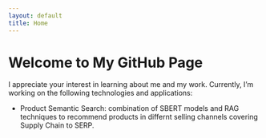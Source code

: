 ```yaml
---
layout: default
title: Home
---
```


# Welcome to My GitHub Page

<!-- This is the main page of my GitHub Pages site. Navigate using the links below:

- [Home](/)
- [About](/about/)
- [CV](/cv/)
- [Blogs](/blogs/) -->

I appreciate your interest in learning about me and my work. Currently, I’m working on the following technologies and applications:

- Product Semantic Search: combination of SBERT models and RAG techniques to recommend products in differnt selling channels covering Supply Chain to SERP.

